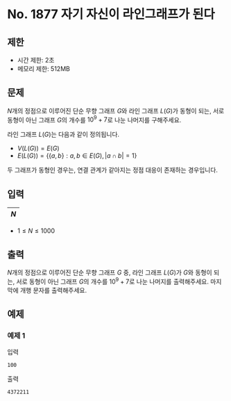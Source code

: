# No. 1877 자기 자신이 라인그래프가 된다

## 제한

- 시간 제한: 2초
- 메모리 제한: 512MB

## 문제

$N$개의 정점으로 이루어진 단순 무향 그래프 $G$와 라인 그래프 $L(G)$가 동형이 되는, 서로 동형이 아닌 그래프 $G$의 개수를 $10^9+7$로 나눈 나머지를 구해주세요.

라인 그래프 $L(G)$는 다음과 같이 정의됩니다.

- $V(L(G)) = E(G)$
- $E(L(G)) = \{\{a, b\}: a, b \in E(G), \lvert a \cap b \rvert = 1\}$

두 그래프가 동형인 경우는, 연결 관계가 같아지는 정점 대응이 존재하는 경우입니다.

## 입력

| $N$ |
| :---- |

- $1 \le N \le 1000$

## 출력

$N$개의 정점으로 이루어진 단순 무향 그래프 $G$ 중, 라인 그래프 $L(G)$가 $G$와 동형이 되는, 서로 동형이 아닌 그래프 $G$의 개수를 $10^9+7$로 나눈 나머지를 출력해주세요. 마지막에 개행 문자를 출력해주세요.

## 예제

### 예제 1

입력

```
100
```

출력

```
4372211
```

